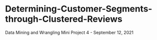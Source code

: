 # Determining-Customer-Segments-through-Clustered-Reviews
Data Mining and Wrangling Mini Project 4 - September 12, 2021
